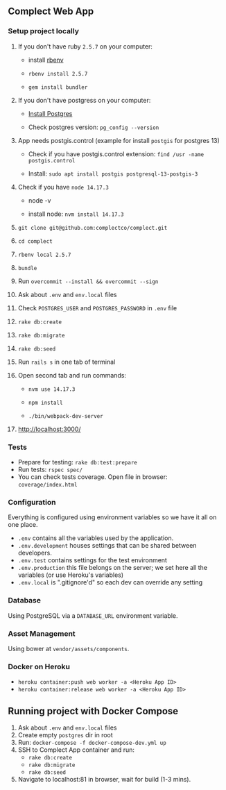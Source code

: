 ## Complect Web App

### Setup project locally

1. If you don't have ruby `2.5.7` on your computer:

    * install [rbenv](https://github.com/rbenv/rbenv)

    * `rbenv install 2.5.7`

    * `gem install bundler`
  
2. If you don't have postgress on your computer:

    * [Install Postgres](https://www.postgresql.org/download/)

    * Check postgres version: `pg_config --version`

3. App needs postgis.control (example for install `postgis` for postgres 13)

    * Check if you have postgis.control extension: `find /usr -name postgis.control`
    
    * Install: `sudo apt install postgis postgresql-13-postgis-3`

4. Check if you have `node 14.17.3`

    * node -v

    * install node: `nvm install 14.17.3`


5. `git clone git@github.com:complectco/complect.git`
6. `cd complect`
7. `rbenv local 2.5.7`
8. `bundle`
9. Run `overcommit --install && overcommit --sign`
10. Ask about `.env` and `env.local` files
11. Check `POSTGRES_USER` and `POSTGRES_PASSWORD` in `.env` file
12. `rake db:create`
13. `rake db:migrate`
14. `rake db:seed`
15. Run `rails s` in one tab of terminal
16. Open second tab and run commands:

    * `nvm use 14.17.3`

    * `npm install`

    *  `./bin/webpack-dev-server`

17. [http://localhost:3000/](http://localhost:3000/)

### Tests
- Prepare for testing: `rake db:test:prepare`
- Run tests: `rspec spec/`
- You can check tests coverage. Open file in browser: `coverage/index.html`

### Configuration

Everything is configured using environment variables so we have it all on one place.

- `.env` contains all the variables used by the application.
- `.env.development` houses settings that can be shared between developers.
- `.env.test` contains settings for the test environment
- `.env.production` this file belongs on the server; we set here all the variables (or use Heroku's variables)
- `.env.local` is ".gitignore'd" so each dev can override any setting

### Database

Using PostgreSQL via a `DATABASE_URL` environment variable.

### Asset Management

Using bower at `vendor/assets/components`.

### Docker on Heroku
* `heroku container:push web worker -a <Heroku App ID>`
* `heroku container:release web worker -a <Heroku App ID>`



## Running project with Docker Compose
1. Ask about `.env` and `env.local` files
2. Create empty `postgres` dir in root
3. Run: `docker-compose -f docker-compose-dev.yml up`
4. SSH to Complect App container and run:
	* `rake db:create`
	* `rake db:migrate`
	* `rake db:seed`
5. Navigate to localhost:81 in browser, wait for build (1-3 mins).
